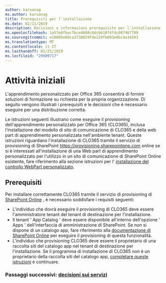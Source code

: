 ```yaml
---
author: karuanag
ms.author: karuanag
title: Prerequisiti per l'installazione
ms.date: 02/11/2019
description: Decisioni e informazioni prerequisite per l'installazione e la configurazione di apprendimento personalizzato
ms.openlocfilehash: 1a57e8fbecfbce4608c8dcb618f4fdc007467789
ms.sourcegitcommit: e10085e60ca3f38029fde229fb093e6bc4a34203
ms.translationtype: MT
ms.contentlocale: it-IT
ms.lasthandoff: 02/25/2019
ms.locfileid: "29989717"
---
```

# <a name="getting-started"></a>Attività iniziali

L'apprendimento personalizzato per Office 365 consentirà di fornire soluzioni di formazione su richiesta per la propria organizzazione.  Di seguito vengono illustrati i prerequisiti e le decisioni che è necessario eseguire per una distribuzione corretta.

Le istruzioni seguenti illustrano come eseguire il provisioning dell'apprendimento personalizzato per Office 365 (CLO365), inclusa l'installazione del modello di sito di comunicazione di CLO365 e della web part di apprendimento personalizzata nell'ambiente tenant. Queste istruzioni riguardano l'installazione di CLO365 tramite il servizio di provisioning di SharePoint https://provisioning.sharepointpnp.com online se si è interessati all'installazione di una Web part di apprendimento personalizzato per l'utilizzo in un sito di comunicazione di SharePoint Online esistente, fare riferimento alla sezione istruzioni per l' [installazione del controllo WebPart personalizzato](installwebpart.md). 

## <a name="prerequisites"></a>Prerequisiti
 
Per installare correttamente CLO365 tramite il servizio di provisioning di [SharePoint Online](https://provisioning.sharepointpnp.com) , è necessario soddisfare i requisiti seguenti: 
 
- L'individuo che dovrà eseguire il provisioning di CLO365 deve essere l'amministratore tenant del tenant di destinazione per l'installazione.  
- Il tenant ' App Catalog ' deve essere disponibile all'interno dell'opzione ' Apps ' dell'interfaccia di amministrazione di SharePoint. Se non si dispone di un catalogo app, fare riferimento alla [documentazione di SharePoint Online](https://docs.microsoft.com/en-us/sharepoint/use-app-catalog) per eseguire il provisioning di questa funzionalità.  
- L'individuo che provisioning CLO365 deve essere il proprietario di una raccolta siti del catalogo app nel tenant di destinazione per l'installazione. Se il programma di installazione di CLO365 non è un proprietario della raccolta siti del catalogo app, [completare queste istruzioni](addappadmin.md) e continuare.  

### <a name="next-steps---service-decisionsservicedecisionsmd"></a>Passaggi successivi: [decisioni sui servizi](servicedecisions.md)
